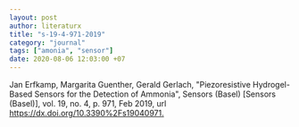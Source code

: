 ```yaml
---
layout: post
author: literaturx
title: "s-19-4-971-2019"
category: "journal"
tags: ["amonia", "sensor"]
date: 2020-08-06 12:03:00 +07
---
```


Jan Erfkamp, Margarita Guenther, Gerald Gerlach, "Piezoresistive Hydrogel-Based Sensors for the Detection of Ammonia", Sensors (Basel) [Sensors (Basel)], vol. 19, no. 4, p. 971, Feb 2019, url <https://dx.doi.org/10.3390%2Fs19040971>[.](https://drive.google.com/file/d/1KiTS67ug0mI1dm0Rk-gW0-HbpI5Wv56h/view?usp=sharing)
